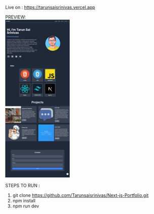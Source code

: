Live on : https://tarunsaisrinivas.vercel.app

PREVIEW: <br>
<img src = "./Preview.png" height="500" />

STEPS TO RUN :
1. git clone https://github.com/Tarunsaisrinivas/Next-js-Portfolio.git
2. npm install
3. npm run dev